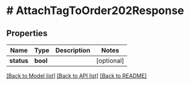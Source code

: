 # # AttachTagToOrder202Response

## Properties

Name | Type | Description | Notes
------------ | ------------- | ------------- | -------------
**status** | **bool** |  | [optional]

[[Back to Model list]](../../README.md#models) [[Back to API list]](../../README.md#endpoints) [[Back to README]](../../README.md)
